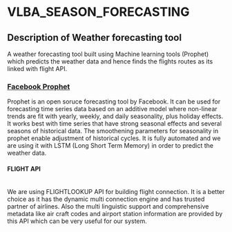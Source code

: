 <h1>VLBA_SEASON_FORECASTING</h1>

<h2>Description of Weather forecasting tool</h1>
<p1>A weather forecasting tool built using Machine learning tools (Prophet) which predicts the weather data and hence finds the flights routes as its linked with flight API.</p1>

<p2>
  <h3><u>Facebook Prophet</u></h3>
Prophet is an open soruce forecasting tool by Facebook. It can be used for forecasting
time series data based on an additive model where non-linear trends are fit with yearly,
weekly, and daily seasonality, plus holiday effects. It works best with time series that
have strong seasonal effects and several seasons of historical data. The smoothening
parameters for seasonality in prophet enable adjustment of historical cycles. It is fully
automated and we are using it with LSTM (Long Short Term Memory) in order to
predict the weather data.
</p2>
<br>

<p3>
  <h4>FLIGHT API</h4>
  <br>
We are using FLIGHTLOOKUP API for building flight connection. It is a better choice
as it has the dynamic multi connection engine and has trusted partner of airlines. Also
the multi linguistic support and comprehensive metadata like air craft codes and airport
station information are provided by this API which can be very useful for our system.
  </p3>
